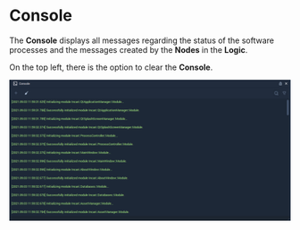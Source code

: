 # Console

The **Console** displays all messages regarding the status of the software processes and the messages created by the **Nodes** in the **Logic**.

On the top left, there is the option to clear the **Console**.

![](../.gitbook/assets/console.png)